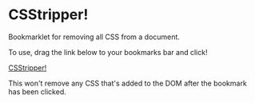 # CSStripper!

Bookmarklet for removing all CSS from a document.

To use, drag the link below to your bookmarks bar and click!

<a href="javascript:!(function(){const e=document.getElementsByTagName('*');for(let t of e)t.removeAttribute('style'),'style'===t.localName&&t.remove();for(i=0;i<document.styleSheets.length;i++)document.styleSheets.item(i).disabled=!0}());">CSStripper!</a>

This won't remove any CSS that's added to the DOM after the bookmark has been clicked.
